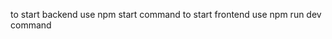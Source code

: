to start backend  use     npm start     command
to start frontend use      npm run dev      command
